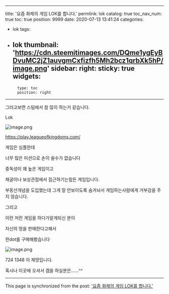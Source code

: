 
---
title: '요즘 화제의 게임 LOK를 합니다.'
permlink: lok
catalog: true
toc_nav_num: true
toc: true
position: 9999
date: 2020-07-13 13:41:24
categories:
- lok
tags:
- lok
thumbnail: 'https://cdn.steemitimages.com/DQme1ygEyBDvuMC2jZ1auvgmCxfizfh5Mh2bcz1qrbXk5hP/image.png'
sidebar:
    right:
        sticky: true
widgets:
    -
        type: toc
        position: right
---


그러고보면 스팀에서 참 많이 하는거 같습니다.

Lok



![image.png](https://cdn.steemitimages.com/DQme1ygEyBDvuMC2jZ1auvgmCxfizfh5Mh2bcz1qrbXk5hP/image.png)

https://play.leagueofkingdoms.com/

게임은 심플한데

너무 많은 미션으로 손이 쉴수가 없습니다

중독성이 꽤 높은 게임이고

채굴이나 보상관점에서 접근하기는힘든 게임입니다.



부동산개념을 도입했는데 그게 잘 안보이도록 숨겨놔서 게임하는사람에게 거부감을 주지 않습니다.



그리고

이런 저런 게임을 하다가알게되신 분이

자신의 땅을 판매한다고해서

한dot를 구매해봤습니다


![image.png](https://cdn.steemitimages.com/DQmawq8Hcji84Qh8LrzcKbyh5ctjb4ULDEoKukJgCA5FcyY/image.png)




 724 1348 이 제땅입니다.

혹시나 이곳에 오셔서 겜을 하실분은......^^

- - -

This page is synchronized from the post: ['요즘 화제의 게임 LOK를 합니다.'](https://steemit.com/@virus707/lok)
